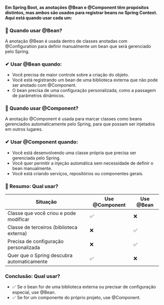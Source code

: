 #### Em Spring Boot, as anotações @Bean e @Component têm propósitos distintos, mas ambos são usados para registrar beans no Spring Context. Aqui está quando usar cada um:

### 📌 Quando usar @Bean?
A anotação @Bean é usada dentro de classes anotadas com @Configuration para definir manualmente um bean que será gerenciado pelo Spring.

### ✔ Usar @Bean quando:

- Você precisa de maior controle sobre a criação do objeto.
- Você está registrando um bean de uma biblioteca externa que não pode ser anotado com @Component.
- O bean precisa de uma configuração personalizada, como a passagem de parâmetros dinâmicos.

### 📌 Quando usar @Component?
A anotação @Component é usada para marcar classes como beans gerenciados automaticamente pelo Spring, para que possam ser injetados em outros lugares.

### ✔ Usar @Component quando:

- Você está desenvolvendo uma classe própria que precisa ser gerenciada pelo Spring.
- Você quer permitir a injeção automática sem necessidade de definir o bean manualmente.
- Você está criando serviços, repositórios ou componentes gerais.

### 🎯 Resumo: Qual usar?

| Situação                                      | Use @Component | Use @Bean |
|-----------------------------------------------|----------------|-----------|
| Classe que você criou e pode modificar        | ✅             | ❌        |
| Classe de terceiros (biblioteca externa)      | ❌             | ✅        |
| Precisa de configuração personalizada         | ❌             | ✅        |
| Quer que o Spring descubra automaticamente    | ✅             | ❌        |

### Conclusão: Qual usar?
- ✅ Se o bean for de uma biblioteca externa ou precisar de configuração especial, use @Bean.
- ✅ Se for um componente do próprio projeto, use @Component.